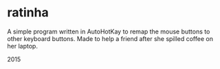# ratinha
A simple program written in AutoHotKay to remap the mouse buttons to other keyboard buttons. Made to help a friend after she spilled coffee on her laptop.

2015
